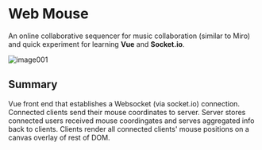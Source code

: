 # Web Mouse

An online collaborative sequencer for music collaboration (similar to Miro) and quick experiment for learning **Vue** and **Socket.io**.

![image001](https://user-images.githubusercontent.com/30401158/166687878-3fec394f-8061-400c-93a8-40df10d8f27d.gif)

## Summary

Vue front end that establishes a Websocket (via socket.io) connection. Connected clients send their mouse coordinates to server. Server stores connected users received mouse coordingates and serves aggregated info back to clients. Clients render all connected clients' mouse positions on a canvas overlay of rest of DOM.
